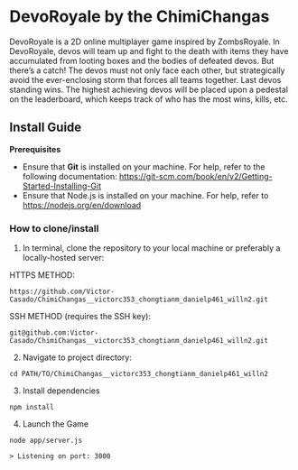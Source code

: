 # DevoRoyale by the ChimiChangas

DevoRoyale is a 2D online multiplayer game inspired by ZombsRoyale. In DevoRoyale, devos will team up and fight to the death with items they have accumulated from looting boxes and the bodies of defeated devos. But there’s a catch! The devos must not only face each other, but strategically avoid the ever-enclosing storm that forces all teams together. Last devos standing wins. The highest achieving devos will be placed upon a pedestal on the leaderboard, which keeps track of who has the most wins, kills, etc.

## Install Guide

**Prerequisites**

- Ensure that **Git** is installed on your machine. For help, refer to the following documentation: https://git-scm.com/book/en/v2/Getting-Started-Installing-Git
- Ensure that Node.js is installed on your machine. For help, refer to https://nodejs.org/en/download

### How to clone/install
1. In terminal, clone the repository to your local machine or preferably a locally-hosted server:

HTTPS METHOD:

```
https://github.com/Victor-Casado/ChimiChangas__victorc353_chongtianm_danielp461_willn2.git    
```

SSH METHOD (requires the SSH key):

```
git@github.com:Victor-Casado/ChimiChangas__victorc353_chongtianm_danielp461_willn2.git
```
2. Navigate to project directory:

```
cd PATH/TO/ChimiChangas__victorc353_chongtianm_danielp461_willn2
```
3. Install dependencies

```
npm install
```
4. Launch the Game
   
```
node app/server.js

> Listening on port: 3000
```
